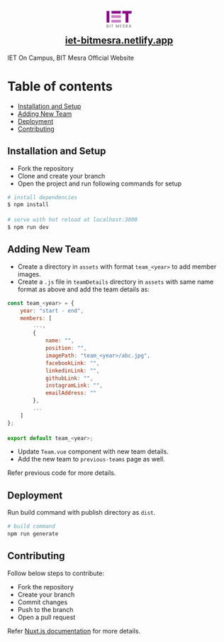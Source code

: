 <h2 align="center">
    <a href="https://iet-bitmesra.netlify.app">
        <img src="./static/favicon.ico" alt="IET Logo" width="80" height="60" />
    </a>
    <br />
    <a href="https://iet-bitmesra.netlify.app">
        iet-bitmesra.netlify.app
    </a>
</h2>

IET On Campus, BIT Mesra Official Website

# Table of contents

* [Installation and Setup](#installation-and-setup)
* [Adding New Team](#adding-new-team)
* [Deployment](#deployment)
* [Contributing](#contributing)

## Installation and Setup

* Fork the repository
* Clone and create your branch
* Open the project and run following commands for setup

```bash
# install dependencies
$ npm install

# serve with hot reload at localhost:3000
$ npm run dev
```

## Adding New Team

* Create a directory in `assets` with format `team_<year>` to add member images.
* Create a `.js` file in `teamDetails` directory in `assets` with same name format as above and add the team details as:

```jsx
const team_<year> = {
    year: "start - end",
    members: [
        ...,
        {
            name: "",
            position: "",
            imagePath: "team_<year>/abc.jpg",
            facebookLink: "",
            linkedinLink: "",
            githubLink: "",
            instagramLink: "",
            emailAddress: ""
        },
        ...
    ]
};

export default team_<year>;
```

* Update `Team.vue` component with new team details.
* Add the new team to `previous-teams` page as well.

Refer previous code for more details.

## Deployment
Run build command with publish directory as `dist`.

```bash
# build command
npm run generate
```

## Contributing
Follow below steps to contribute:

* Fork the repository
* Create your branch 
* Commit changes
* Push to the branch
* Open a pull request

Refer [Nuxt.js documentation](https://nuxtjs.org) for more details.
